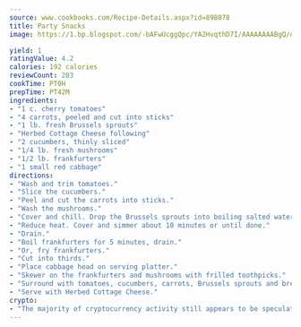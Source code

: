 ```yaml
---
source: www.cookbooks.com/Recipe-Details.aspx?id=898078
title: Party Snacks
image: https://1.bp.blogspot.com/-bAFwUcggQpc/YA2HvqthD7I/AAAAAAAABgQ/dGGityjUeSk5WIgvhJroHVt7XYoXF2qygCLcBGAsYHQ/s320/10.png

yield: 1
ratingValue: 4.2
calories: 192 calories
reviewCount: 203
cookTime: PT0H
prepTime: PT42M
ingredients:
- "1 c. cherry tomatoes"
- "4 carrots, peeled and cut into sticks"
- "1 lb. fresh Brussels sprouts"
- "Herbed Cottage Cheese following"
- "2 cucumbers, thinly sliced"
- "1/4 lb. fresh mushrooms"
- "1/2 lb. frankfurters"
- "1 small red cabbage"
directions:
- "Wash and trim tomatoes."
- "Slice the cucumbers."
- "Peel and cut the carrots into sticks."
- "Wash the mushrooms."
- "Cover and chill. Drop the Brussels sprouts into boiling salted water."
- "Reduce heat. Cover and simmer about 10 minutes or until done."
- "Drain."
- "Boil frankfurters for 5 minutes, drain."
- "Or, fry frankfurters."
- "Cut into thirds."
- "Place cabbage head on serving platter."
- "Skewer on the frankfurters and mushrooms with frilled toothpicks."
- "Surround with tomatoes, cucumbers, carrots, Brussels sprouts and bread sticks."
- "Serve with Herbed Cottage Cheese."
crypto:
- "The majority of cryptocurrency activity still appears to be speculative."
---
```

